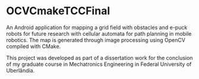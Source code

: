 # OCVCmakeTCCFinal
An Android application for mapping a grid field with obstacles and e-puck robots for future research with cellular automata for path planning in mobile robotics. The map is generated through image processing using OpenCV compiled with CMake. 

This project was developed as part of a dissertation work for the conclusion of my graduate course in Mechatronics Engineering in Federal University of Uberlândia. 
